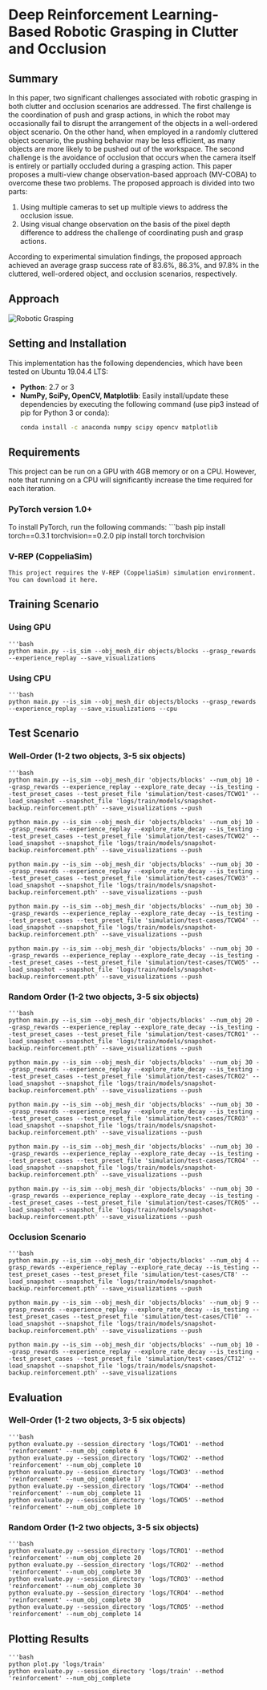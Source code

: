 # Deep Reinforcement Learning-Based Robotic Grasping in Clutter and Occlusion

## Summary
In this paper, two significant challenges associated with robotic grasping in both clutter and occlusion scenarios are addressed. The first challenge is the coordination of push and grasp actions, in which the robot may occasionally fail to disrupt the arrangement of the objects in a well-ordered object scenario. On the other hand, when employed in a randomly cluttered object scenario, the pushing behavior may be less efficient, as many objects are more likely to be pushed out of the workspace. The second challenge is the avoidance of occlusion that occurs when the camera itself is entirely or partially occluded during a grasping action. This paper proposes a multi-view change observation-based approach (MV-COBA) to overcome these two problems. The proposed approach is divided into two parts:
1. Using multiple cameras to set up multiple views to address the occlusion issue.
2. Using visual change observation on the basis of the pixel depth difference to address the challenge of coordinating push and grasp actions.

According to experimental simulation findings, the proposed approach achieved an average grasp success rate of 83.6%, 86.3%, and 97.8% in the cluttered, well-ordered object, and occlusion scenarios, respectively.

## Approach 
![Robotic Grasping](images/AApproach.png.png)

## Setting and Installation
This implementation has the following dependencies, which have been tested on Ubuntu 19.04.4 LTS:

- **Python**: 2.7 or 3
- **NumPy, SciPy, OpenCV, Matplotlib**: Easily install/update these dependencies by executing the following command (use pip3 instead of pip for Python 3 or conda):
  ```bash
  conda install -c anaconda numpy scipy opencv matplotlib

## Requirements
This project can be run on a GPU with 4GB memory or on a CPU. However, note that running on a CPU will significantly increase the time required for each iteration.

### PyTorch version 1.0+
To install PyTorch, run the following commands:
    ```bash
    pip install torch==0.3.1 torchvision==0.2.0
    pip install torch torchvision

### V-REP (CoppeliaSim)
    This project requires the V-REP (CoppeliaSim) simulation environment. You can download it here.


## Training Scenario
### Using GPU
    '''bash
    python main.py --is_sim --obj_mesh_dir objects/blocks --grasp_rewards --experience_replay --save_visualizations

### Using CPU
    '''bash
    python main.py --is_sim --obj_mesh_dir objects/blocks --grasp_rewards --experience_replay --save_visualizations --cpu


## Test Scenario
### Well-Order (1-2 two objects, 3-5 six objects)
    '''bash
    python main.py --is_sim --obj_mesh_dir 'objects/blocks' --num_obj 10 --grasp_rewards --experience_replay --explore_rate_decay --is_testing --test_preset_cases --test_preset_file 'simulation/test-cases/TCWO1' --load_snapshot --snapshot_file 'logs/train/models/snapshot-backup.reinforcement.pth' --save_visualizations --push

    python main.py --is_sim --obj_mesh_dir 'objects/blocks' --num_obj 10 --grasp_rewards --experience_replay --explore_rate_decay --is_testing --test_preset_cases --test_preset_file 'simulation/test-cases/TCWO2' --load_snapshot --snapshot_file 'logs/train/models/snapshot-backup.reinforcement.pth' --save_visualizations --push

    python main.py --is_sim --obj_mesh_dir 'objects/blocks' --num_obj 30 --grasp_rewards --experience_replay --explore_rate_decay --is_testing --test_preset_cases --test_preset_file 'simulation/test-cases/TCWO3' --load_snapshot --snapshot_file 'logs/train/models/snapshot-backup.reinforcement.pth' --save_visualizations --push

    python main.py --is_sim --obj_mesh_dir 'objects/blocks' --num_obj 30 --grasp_rewards --experience_replay --explore_rate_decay --is_testing --test_preset_cases --test_preset_file 'simulation/test-cases/TCWO4' --load_snapshot --snapshot_file 'logs/train/models/snapshot-backup.reinforcement.pth' --save_visualizations --push

    python main.py --is_sim --obj_mesh_dir 'objects/blocks' --num_obj 30 --grasp_rewards --experience_replay --explore_rate_decay --is_testing --test_preset_cases --test_preset_file 'simulation/test-cases/TCWO5' --load_snapshot --snapshot_file 'logs/train/models/snapshot-backup.reinforcement.pth' --save_visualizations --push


### Random Order (1-2 two objects, 3-5 six objects)
    '''bash
    python main.py --is_sim --obj_mesh_dir 'objects/blocks' --num_obj 20 --grasp_rewards --experience_replay --explore_rate_decay --is_testing --test_preset_cases --test_preset_file 'simulation/test-cases/TCRO1' --load_snapshot --snapshot_file 'logs/train/models/snapshot-backup.reinforcement.pth' --save_visualizations --push

    python main.py --is_sim --obj_mesh_dir 'objects/blocks' --num_obj 30 --grasp_rewards --experience_replay --explore_rate_decay --is_testing --test_preset_cases --test_preset_file 'simulation/test-cases/TCRO2' --load_snapshot --snapshot_file 'logs/train/models/snapshot-backup.reinforcement.pth' --save_visualizations --push

    python main.py --is_sim --obj_mesh_dir 'objects/blocks' --num_obj 30 --grasp_rewards --experience_replay --explore_rate_decay --is_testing --test_preset_cases --test_preset_file 'simulation/test-cases/TCRO3' --load_snapshot --snapshot_file 'logs/train/models/snapshot-backup.reinforcement.pth' --save_visualizations --push

    python main.py --is_sim --obj_mesh_dir 'objects/blocks' --num_obj 30 --grasp_rewards --experience_replay --explore_rate_decay --is_testing --test_preset_cases --test_preset_file 'simulation/test-cases/TCRO4' --load_snapshot --snapshot_file 'logs/train/models/snapshot-backup.reinforcement.pth' --save_visualizations --push

    python main.py --is_sim --obj_mesh_dir 'objects/blocks' --num_obj 30 --grasp_rewards --experience_replay --explore_rate_decay --is_testing --test_preset_cases --test_preset_file 'simulation/test-cases/TCRO5' --load_snapshot --snapshot_file 'logs/train/models/snapshot-backup.reinforcement.pth' --save_visualizations --push

### Occlusion Scenario
    '''bash
    python main.py --is_sim --obj_mesh_dir 'objects/blocks' --num_obj 4 --grasp_rewards --experience_replay --explore_rate_decay --is_testing --test_preset_cases --test_preset_file 'simulation/test-cases/CT8' --load_snapshot --snapshot_file 'logs/train/models/snapshot-backup.reinforcement.pth' --save_visualizations --push

    python main.py --is_sim --obj_mesh_dir 'objects/blocks' --num_obj 9 --grasp_rewards --experience_replay --explore_rate_decay --is_testing --test_preset_cases --test_preset_file 'simulation/test-cases/CT10' --load_snapshot --snapshot_file 'logs/train/models/snapshot-backup.reinforcement.pth' --save_visualizations --push

    python main.py --is_sim --obj_mesh_dir 'objects/blocks' --num_obj 10 --grasp_rewards --experience_replay --explore_rate_decay --is_testing --test_preset_cases --test_preset_file 'simulation/test-cases/CT12' --load_snapshot --snapshot_file 'logs/train/models/snapshot-backup.reinforcement.pth' --save_visualizations

## Evaluation
### Well-Order (1-2 two objects, 3-5 six objects)
    '''bash
    python evaluate.py --session_directory 'logs/TCWO1' --method 'reinforcement' --num_obj_complete 6
    python evaluate.py --session_directory 'logs/TCWO2' --method 'reinforcement' --num_obj_complete 10
    python evaluate.py --session_directory 'logs/TCWO3' --method 'reinforcement' --num_obj_complete 17
    python evaluate.py --session_directory 'logs/TCWO4' --method 'reinforcement' --num_obj_complete 11
    python evaluate.py --session_directory 'logs/TCWO5' --method 'reinforcement' --num_obj_complete 10

### Random Order (1-2 two objects, 3-5 six objects)
    '''bash
    python evaluate.py --session_directory 'logs/TCRO1' --method 'reinforcement' --num_obj_complete 20
    python evaluate.py --session_directory 'logs/TCRO2' --method 'reinforcement' --num_obj_complete 30
    python evaluate.py --session_directory 'logs/TCRO3' --method 'reinforcement' --num_obj_complete 30
    python evaluate.py --session_directory 'logs/TCRO4' --method 'reinforcement' --num_obj_complete 30
    python evaluate.py --session_directory 'logs/TCRO5' --method 'reinforcement' --num_obj_complete 14

## Plotting Results
    '''bash
    python plot.py 'logs/train'
    python evaluate.py --session_directory 'logs/train' --method 'reinforcement' --num_obj_complete










